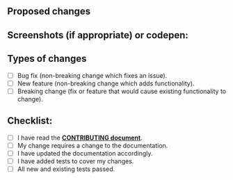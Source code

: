 ## Proposed changes
<!-- Describe the big picture of your changes here to communicate to the maintainers why we should accept this pull request. If it fixes a bug or resolves a feature request, be sure to link to that issue. -->

## Screenshots (if appropriate) or codepen:
<!-- Add supplemental screenshots or code examples. Look for a codepen template in our **[CONTRIBUTING document](https://github.com/materializecss/materialize/blob/master/CONTRIBUTING.md)**. -->

## Types of changes
<!-- What types of changes does your code introduce? Put an `x` in all the boxes that apply: -->

- [ ] Bug fix (non-breaking change which fixes an issue).
- [ ] New feature (non-breaking change which adds functionality).
- [ ] Breaking change (fix or feature that would cause existing functionality to change).

## Checklist:
<!-- Go over all the following points, and put an `x` in all the boxes that apply. If you're unsure about any of these, don't hesitate to ask. We're here to help! -->

- [ ] I have read the **[CONTRIBUTING document](https://github.com/materializecss/materialize/blob/main/CONTRIBUTING.md)**.
- [ ] My change requires a change to the documentation.
- [ ] I have updated the documentation accordingly.
- [ ] I have added tests to cover my changes.
- [ ] All new and existing tests passed.
